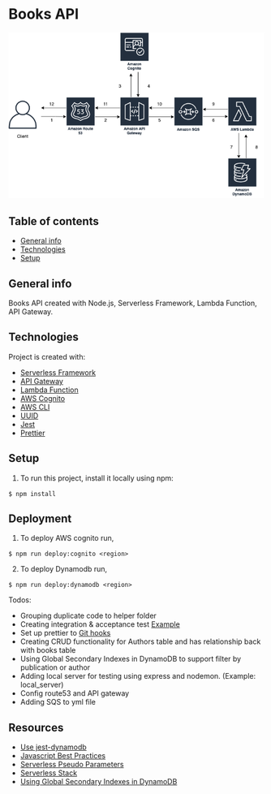 # Books API

<img src="/diagram/diagram.png"/>

## Table of contents
* [General info](#general-info)
* [Technologies](#technologies)
* [Setup](#setup)

## General info
Books API created with Node.js, Serverless Framework, Lambda Function, API Gateway.
	
## Technologies
Project is created with:
* [Serverless Framework](https://www.serverless.com/framework/docs/getting-started/)
* [API Gateway](https://docs.aws.amazon.com/apigateway/latest/developerguide/welcome.html)
* [Lambda Function](https://docs.aws.amazon.com/lambda/latest/dg/welcome.html)
* [AWS Cognito](https://docs.aws.amazon.com/cognito/latest/developerguide/what-is-amazon-cognito.html)
* [AWS CLI](https://docs.aws.amazon.com/cli/latest/userguide/cli-chap-install.html)
* [UUID](https://www.npmjs.com/package/uuid)
* [Jest](https://jestjs.io/)
* [Prettier](https://prettier.io/)
	
## Setup
1. To run this project, install it locally using npm:

```
$ npm install
```

## Deployment
1. To deploy AWS cognito run,
```
$ npm run deploy:cognito <region>
```

2. To deploy Dynamodb run,
```
$ npm run deploy:dynamodb <region>
```

Todos:
* Grouping duplicate code to helper folder
* Creating integration & acceptance test [Example](https://github.com/nadtakanf/big-mouth)
* Set up prettier to [Git hooks](https://prettier.io/docs/en/install.html)
* Creating CRUD functionality for Authors table and has relationship back with books table
* Using Global Secondary Indexes in DynamoDB to support filter by publication or author
* Adding local server for testing using express and nodemon. (Example: local_server)
* Config route53 and API gateway 
* Adding SQS to yml file

## Resources
* [Use jest-dynamodb](https://jestjs.io/docs/en/dynamodb)
* [Javascript Best Practices](https://github.com/goldbergyoni/javascript-testing-best-practices/blob/master/readme.md#section-5%EF%B8%8F%E2%83%A3-ci-and-other-quality-measures)
* [Serverless Pseudo Parameters](https://www.serverless.com/plugins/serverless-pseudo-parameters)
* [Serverless Stack](https://serverless-stack.com/)
* [Using Global Secondary Indexes in DynamoDB](https://docs.aws.amazon.com/amazondynamodb/latest/developerguide/GSI.html)
